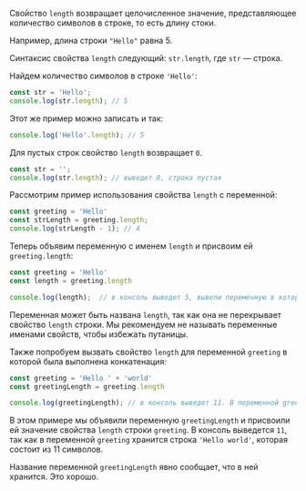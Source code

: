Свойство `length` возвращает целочисленное значение, представляющее количество символов в строке, то есть длину стоки. 

Например, длина строки `"Hello"` равна 5.

Синтаксис свойства `length` следующий: `str.length`, где `str` — строка.

Найдем количество символов в строке `'Hello'`:

```javascript
const str = 'Hello';
console.log(str.length); // 5
```

Этот же пример можно записать и так:

```javascript
console.log('Hello'.length); // 5
```

Для пустых строк свойство `length` возвращает `0`.

```javascript
const str = '';
console.log(str.length); // выведет 0, строка пустая
```

Рассмотрим пример использования свойства `length` с переменной:

```javascript
const greeting = 'Hello'
const strLength = greeting.length;
console.log(strLength - 1); // 4
```

Теперь объявим переменную с именем `length` и присвоим ей `greeting.length`:

```javascript
const greeting = 'Hello'
const length = greeting.length

console.log(length);  // в консоль выведет 5, вывели переменную в которую записали длину строки 
```

Переменная может быть названа `length`, так как она не перекрывает свойство `length` строки. Мы рекомендуем не называть переменные именами свойств, чтобы избежать путаницы. 


Также попробуем вызвать свойство `length` для переменной `greeting` в которой была выполнена конкатенация:

```javascript
const greeting = 'Hello ' + 'world'
const greetingLength = greeting.length

console.log(greetingLength); // в консоль выведет 11. В переменной greeting хранится строка 'Hello world' 
```

В этом примере мы объявили переменную `greetingLength` и присвоили ей значение свойства `length` строки `greeting`. В консоль выведется `11`, так как в переменной `greeting` хранится строка `'Hello world'`, которая состоит из 11 символов.

Название переменной `greetingLength` явно сообщает, что в ней хранится. Это хорошо.
